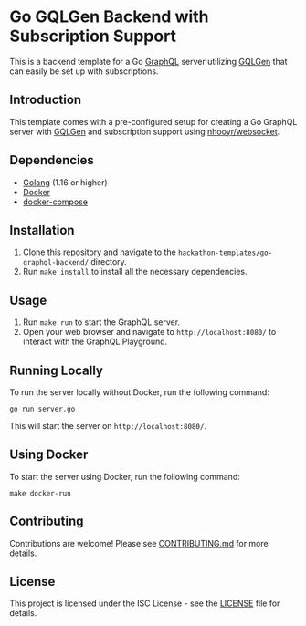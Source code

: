 # Go GQLGen Backend with Subscription Support

This is a backend template for a Go [GraphQL](https://graphql.org/) server utilizing [GQLGen](https://github.com/99designs/gqlgen) that can easily be set up with subscriptions. 

## Introduction

This template comes with a pre-configured setup for creating a Go GraphQL server with [GQLGen](https://github.com/99designs/gqlgen) and subscription support using [nhooyr/websocket](https://github.com/nhooyr/websocket). 

## Dependencies

- [Golang](https://golang.org/dl/) (1.16 or higher)
- [Docker](https://docs.docker.com/get-docker/)
- [docker-compose](https://docs.docker.com/compose/install/)

## Installation

1. Clone this repository and navigate to the `hackathon-templates/go-graphql-backend/` directory.
2. Run `make install` to install all the necessary dependencies.

## Usage

1. Run `make run` to start the GraphQL server.
2. Open your web browser and navigate to `http://localhost:8080/` to interact with the GraphQL Playground.

## Running Locally

To run the server locally without Docker, run the following command:

```
go run server.go
```

This will start the server on `http://localhost:8080/`. 

## Using Docker

To start the server using Docker, run the following command:

```
make docker-run
```

## Contributing

Contributions are welcome! Please see [CONTRIBUTING.md](../../CONTRIBUTING.md) for more details.

## License

This project is licensed under the ISC License - see the [LICENSE](../LICENSE) file for details.
